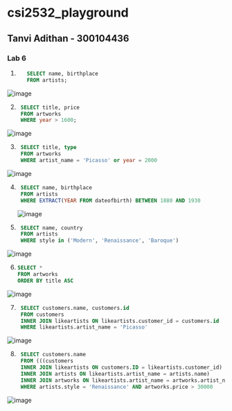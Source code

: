 # csi2532_playground

## Tanvi Adithan - 300104436

### Lab 6

1. ```sql
      SELECT name, birthplace
      FROM artists;
      ```
![image](https://user-images.githubusercontent.com/64816019/110235844-3d8b0c00-7ee7-11eb-9ae0-a1f170b59414.png)

2. ```sql
    SELECT title, price
    FROM artworks
    WHERE year > 1600;
    ```
  
![image](https://user-images.githubusercontent.com/64816019/110235858-55fb2680-7ee7-11eb-9a14-3e6f179e0c7f.png)

3. ```sql
    SELECT title, type
    FROM artworks
    WHERE artist_name = 'Picasso' or year = 2000
    ```

![image](https://user-images.githubusercontent.com/64816019/110235873-76c37c00-7ee7-11eb-8383-2f4ae1d49e8f.png)

4. ```sql
    SELECT name, birthplace
    FROM artists
    WHERE EXTRACT(YEAR FROM dateofbirth) BETWEEN 1880 AND 1930
    ```
    
    ![image](https://user-images.githubusercontent.com/64816019/110235934-d457c880-7ee7-11eb-8cfa-20860981bfc6.png)

5. ```sql
  	SELECT name, country
    FROM artists
    WHERE style in ('Modern', 'Renaissance', 'Baroque')
     ```

![image](https://user-images.githubusercontent.com/64816019/110235952-fbae9580-7ee7-11eb-9942-d8017b1783e7.png)

6.	```sql 
    SELECT *
    FROM artworks
    ORDER BY title ASC
    ```
![image](https://user-images.githubusercontent.com/64816019/110235960-08cb8480-7ee8-11eb-9314-5ac436812b42.png)

7. ```sql
  	SELECT customers.name, customers.id 
    FROM customers
    INNER JOIN likeartists ON likeartists.customer_id = customers.id
    WHERE likeartists.artist_name = 'Picasso'
    ```

![image](https://user-images.githubusercontent.com/64816019/110235967-14b74680-7ee8-11eb-8263-4f0ef58de269.png)

8. ```sql
  	SELECT customers.name
    FROM (((customers
    INNER JOIN likeartists ON customers.ID = likeartists.customer_id)
    INNER JOIN artists ON likeartists.artist_name = artists.name)
    INNER JOIN artworks ON likeartists.artist_name = artworks.artist_name)
    WHERE artists.style = 'Renaissance' AND artworks.price > 30000
    ```
    
![image](https://user-images.githubusercontent.com/64816019/110235982-28fb4380-7ee8-11eb-9184-07f8a063ff82.png)







